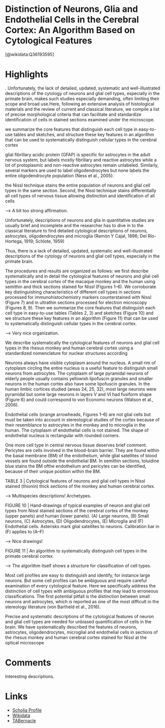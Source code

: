 
Distinction of Neurons, Glia and Endothelial Cells in the Cerebral Cortex: An Algorithm Based on Cytological Features
=====================================================================================================================
  
  [@wikidata:Q36193595]  

# Highlights

. Unfortunately, the lack of detailed, updated, systematic and well-illustrated descriptions of the cytology of neurons and glial cell types, especially in the primate brain, makes such studies especially demanding, often limiting their scope and broad use.Here, following an extensive analysis of histological materials and the review of current and classical literature, we compile a list of precise morphological criteria that can facilitate and standardize identification of cells in stained sections examined under the microscope.

we summarize the core features that distinguish each cell type in easy-to-use tables and sketches, and structure these key features in an algorithm that can be used to systematically distinguish cellular types in the cerebral cortex

glial fibrillary acidic protein (GFAP) is specific for astrocytes in the adult nervous system, but labels mostly fibrillary and reactive astrocytes while a lot of protoplasmic and non-reactive astrocytes remain unlabeled. Similarly, several markers are used to label oligodendrocytes but none labels the entire oligodendrocyte population (Ness et al., 2005).

the Nissl technique stains the entire population of neurons and glial cell types in the same section. Second, the Nissl technique stains differentially all cell types of nervous tissue allowing distinction and identification of all cells

--> A bit too strong affirmation.

Unfortunately, descriptions of neurons and glia in quantitative studies are usually brief and incomplete and the researcher has to dive in to the classical literature to find detailed cytological descriptions of neurons, astrocytes, oligodendrocytes and microglia (Ramón Y Cajal, 1896; Del Río-Hortega, 1919; Schlote, 1959)

Thus, there is a lack of detailed, updated, systematic and well-illustrated descriptions of the cytology of neurons and glial cell types, especially in the primate brain.

The procedures and results are organized as follows: we first describe systematically and in detail the cytological features of neurons and glial cell types in the cerebral cortex of the macaque monkey and the human using semithin and thick sections stained for Nissl (Figures 1–6). We corroborate key distinguishing characteristics of different cell types in sections processed for immunohistochemistry markers counterstained with Nissl (Figure 7) and in ultrathin sections processed for electron microscopy (Figures 8, 9). Then we summarize the core features that distinguish each cell type in easy-to-use tables (Tables 2, 3) and sketches (Figure 10) and we structure these key features in an algorithm (Figure 11) that can be used to systematically distinguish cellular types in the cerebral cortex.

--> Very nice organization.

We describe systematically the cytological features of neurons and glial cell types in the rhesus monkey and human cerebral cortex using a standardized nomenclature for nuclear structures according


Neurons always have visible cytoplasm around the nucleus. A small rim of cytoplasm circling the entire nucleus is a useful feature to distinguish small neurons from astrocytes. The cytoplasm of large pyramidal neurons of elderly people usually contains yellowish lipofuscin granules and smaller neurons in the human cortex also have some lipofuscin granules. In the human limbic cortices studied (areas 24, 25, 32), most large neurons were pyramidal but some large neurons in layers V and VI had fusiform shape (Figure 6) and could correspond to von Economo neurons (Watson et al., 2006).

Endothelial cells (orange arrowheads, Figures 1–6) are not glial cells but must be taken into account in stereological studies of the cortex because of their resemblance to astrocytes in the monkey and to microglia in the human. The cytoplasm of endothelial cells is not stained. The shape of endothelial nucleus is rectangular with rounded corners.

One more cell type in central nervous tissue deserves brief comment. Pericytes are cells involved in the blood-brain barrier. They are found within the basal membrane (BM) of the endothelium, while glial satellites of blood vessels are found outside the endothelial BM. In semithin sections, toluidine blue stains the BM ofthe endothelium and pericytes can be identified, because of their unique position within the BM. 


TABLE 3 | Cytological features of neurons and glial cell types in Nissl stained (thionin) thick sections of the monkey and human cerebral cortex.

--> Multispecies descriptions! Archetypes.

FIGURE 10 | Hand-drawings of typical examples of neuron and glial cell types from Nissl stained sections of the cerebral cortex of the monkey (upper panels) and human (lower panels). (A) Large neurons, (B) Small neurons, (C) Astrocytes, (D) Oligodendrocytes, (E) Microglia and (F) Endothelial cells. Asterisks mark glial satellites to neurons. Calibration bar in (F) applies to (A–F)

--> Nice drawings!

FIGURE 11 | An algorithm to systematically distinguish cell types in the primate cerebral cortex. 

--> The algorithm itself shows a structure for classification of cell types.

Most cell profiles are easy to distinguish and identify, for instance large neurons. But some cell profiles can be ambiguous and require careful examination of every cytological feature. Here we specifically address the distinction of cell types with ambiguous profiles that may lead to erroneous classifications. The first potential pitfall is the distinction between small neurons and astrocytes, which is reported as one of the most difficult in the stereology literature (von Bartheld et al., 2016).

Precise and systematic descriptions of the cytological features of neuron and glial cell types are needed for unbiased quantification of cells in the brain. We have systematically described the features of neurons, astrocytes, oligodendrocytes, microglial and endothelial cells in sections of the rhesus monkey and human cerebral cortex stained for Nissl at the optical microscope
# Comments
Interesting descriptions.


# Links
  
 * [Scholia Profile](https://scholia.toolforge.org/work/Q36193595)  
 * [Wikidata](https://www.wikidata.org/wiki/Q36193595)  
 * [TABernacle](https://tabernacle.toolforge.org/?#/tab/manual/Q36193595/P921%3BP4510)  

